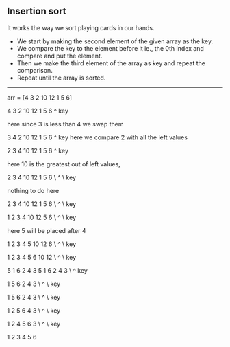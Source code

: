 ## Insertion sort

It works the way we sort playing cards in our hands.


- We start by making the second element of the given array as the key.
- We compare the key to the element before it ie., the 0th index and compare and put the element.
- Then we make the third element of the array as key and repeat the comparison.
- Repeat until the array is sorted.
---
arr = [4 3 2 10 12 1 5 6]

4 3 2 10 12 1 5 6
  ^
 key

here since 3 is less than 4 we swap them

3 4 2 10 12 1 5 6
    ^
   key
here we compare 2 with all the left values

2 3 4 10 12 1 5 6
      ^
     key

here 10 is the greatest out of left values,

2 3 4 10 12 1 5 6
   \           ^
   \         key

nothing to do here

2 3 4 10 12 1 5 6
   \               ^
   \             key
   
1 2 3 4 10 12 5 6
   \                  ^
   \                key

here 5 will be placed after 4

1 2 3 4 5 10 12 6
   \                      ^
   \                    key

1 2 3 4 5 6 10 12
      \                      ^
     \                    key



5 1 6 2 4 3
5 1 6 2 4 3
\   ^
 key

1 5 6 2 4 3
   \   ^
\    key

1 5 6 2 4 3
\         ^
   \  key
   
1 2 5 6 4 3
\            ^
\         key

1 2 4 5 6 3
\               ^
\            key

1 2 3 4 5 6
